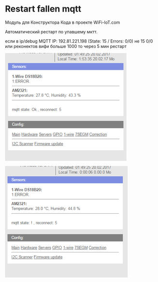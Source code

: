 Restart fallen mqtt
===================

Модуль для Конструктора Кода в проекте WiFi-IoT.com

Автоматический рестарт по упавшему мктт.

если в ip/debug MQTT IP: 192.81.221.198 (State: 15 / Errors: 0/0) не 15 0/0 или реконектов вифи больше 1000 то через 5 мин рестарт

![wifi_restart](Screenshot_46.png "wifi_restart")

![wifi_restart](Screenshot_47.png "wifi_restart")
